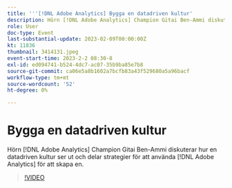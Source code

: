 ```yaml
---
title: '''[!DNL Adobe Analytics] Bygga en datadriven kultur'
description: Hörn [!DNL Adobe Analytics] Champion Gitai Ben-Ammi diskuterar hur en datadriven kultur ser ut och delar strategier för att använda [!DNL Adobe Analytics] för att skapa en.
role: User
doc-type: Event
last-substantial-update: 2023-02-09T00:00:00Z
kt: 11836
thumbnail: 3414131.jpeg
event-start-time: 2023-2-2 08:30-8
exl-id: ed094741-b524-4dc7-ac07-35b9ba85e7b8
source-git-commit: ca06e5a8b1602a7bcfb83a43f529680a5a96bacf
workflow-type: tm+mt
source-wordcount: '52'
ht-degree: 0%

---
```


# Bygga en datadriven kultur

Hörn [!DNL Adobe Analytics] Champion Gitai Ben-Ammi diskuterar hur en datadriven kultur ser ut och delar strategier för att använda [!DNL Adobe Analytics] för att skapa en.

>[!VIDEO](https://video.tv.adobe.com/v/3414131/?quality=12&learn=on)
